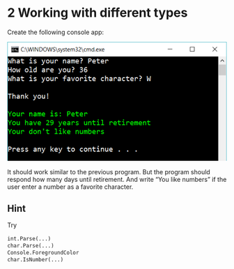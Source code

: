 ﻿# 2 Working with different types

Create the following console app:

![File2](2.png)

It should work similar to the previous program. But the program should respond how many days until retirement. And write “You like numbers” if the user enter a number as a favorite character.

## Hint

Try

    int.Parse(...)
    char.Parse(...)
    Console.ForegroundColor
    char.IsNumber(...)
